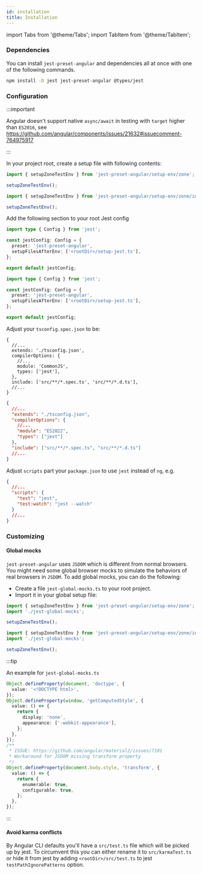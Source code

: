 ```yaml
---
id: installation
title: Installation
---
```


import Tabs from '@theme/Tabs';
import TabItem from '@theme/TabItem';

### Dependencies

You can install `jest-preset-angular` and dependencies all at once with one of the following commands.

```bash npm2yarn
npm install -D jest jest-preset-angular @types/jest
```

### Configuration

:::important

Angular doesn't support native `async/await` in testing with `target` higher than `ES2016`, see https://github.com/angular/components/issues/21632#issuecomment-764975917

:::

In your project root, create a setup file with following contents:

```ts title="setup-jest.ts" tab={"label":"TypeScript CJS"}
import { setupZoneTestEnv } from 'jest-preset-angular/setup-env/zone';

setupZoneTestEnv();
```

```ts title="setup-jest.ts" tab={"label":"TypeScript ESM"}
import { setupZoneTestEnv } from 'jest-preset-angular/setup-env/zone/index.mjs';

setupZoneTestEnv();
```

Add the following section to your root Jest config

```ts title="jest.config.ts" tab={"label":"TypeScript CJS"}
import type { Config } from 'jest';

const jestConfig: Config = {
  preset: 'jest-preset-angular',
  setupFilesAfterEnv: ['<rootDir>/setup-jest.ts'],
};

export default jestConfig;
```

```ts title="jest.config.mts" tab={"label":"TypeScript ESM"}
import type { Config } from 'jest';

const jestConfig: Config = {
  preset: 'jest-preset-angular',
  setupFilesAfterEnv: ['<rootDir>/setup-jest.ts'],
};

export default jestConfig;
```

Adjust your `tsconfig.spec.json` to be:

```json5 title="tsconfig.spec.json" tab={"label": "Tsconfig CJS"}
{
  //...
  extends: './tsconfig.json',
  compilerOptions: {
    //...
    module: 'CommonJS',
    types: ['jest'],
  },
  include: ['src/**/*.spec.ts', 'src/**/*.d.ts'],
  //...
}
```

```json title="tsconfig.spec.json" tab={"label": "Tsconfig ESM"}
{
  //...
  "extends": "./tsconfig.json",
  "compilerOptions": {
    //...
    "module": "ES2022",
    "types": ["jest"]
  },
  "include": ["src/**/*.spec.ts", "src/**/*.d.ts"]
  //...
}
```

Adjust `scripts` part your `package.json` to use `jest` instead of `ng`, e.g.

```json title="package.json"
{
  //...
  "scripts": {
    "test": "jest",
    "test:watch": "jest --watch"
  }
  //...
}
```

### Customizing

#### Global mocks

`jest-preset-angular` uses `JSDOM` which is different from normal browsers. You might need some global browser mocks to
simulate the behaviors of real browsers in `JSDOM`. To add global mocks, you can do the following:

- Create a file `jest-global-mocks.ts` to your root project.
- Import it in your global setup file:

```ts title="setup-jest.ts" tab={"label":"TypeScript CJS"}
import { setupZoneTestEnv } from 'jest-preset-angular/setup-env/zone';
import './jest-global-mocks';

setupZoneTestEnv();
```

```ts title="setup-jest.ts" tab={"label":"TypeScript ESM"}
import { setupZoneTestEnv } from 'jest-preset-angular/setup-env/zone/index.mjs';
import './jest-global-mocks';

setupZoneTestEnv();
```

:::tip

An example for `jest-global-mocks.ts`

```ts title="jest-global-mocks.ts"
Object.defineProperty(document, 'doctype', {
  value: '<!DOCTYPE html>',
});
Object.defineProperty(window, 'getComputedStyle', {
  value: () => {
    return {
      display: 'none',
      appearance: ['-webkit-appearance'],
    };
  },
});
/**
 * ISSUE: https://github.com/angular/material2/issues/7101
 * Workaround for JSDOM missing transform property
 */
Object.defineProperty(document.body.style, 'transform', {
  value: () => {
    return {
      enumerable: true,
      configurable: true,
    };
  },
});
```

:::

#### Avoid karma conflicts

By Angular CLI defaults you'll have a `src/test.ts` file which will be picked up by jest. To circumvent this you can either rename it to `src/karmaTest.ts` or hide it from jest by adding `<rootDir>/src/test.ts` to jest `testPathIgnorePatterns` option.
